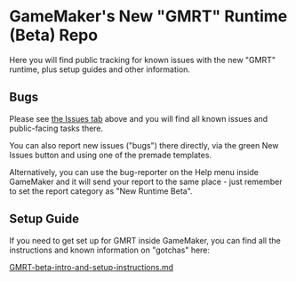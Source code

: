 # GameMaker's New "GMRT" Runtime (Beta) Repo

Here you will find public tracking for known issues with the new "GMRT" runtime, plus setup guides and other information.


## Bugs

Please see [the Issues tab](https://github.com/GMExternal/NewRuntimeBeta/issues) above and you will find all known issues and public-facing tasks there.

You can also report new issues ("bugs") there directly, via the green New Issues button and using one of the premade templates.

Alternatively, you can use the bug-reporter on the Help menu inside GameMaker and it will send your report to the same place - just remember to set the report category as "New Runtime Beta".


## Setup Guide

If you need to get set up for GMRT inside GameMaker, you can find all the instructions and known information on "gotchas" here:

[GMRT-beta-intro-and-setup-instructions.md](https://github.com/GMExternal/NewRuntimeBeta/blob/main/docs/introduction/GMRT-beta-intro-and-setup-instructions.md)
